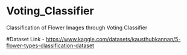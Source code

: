 # Voting_Classifier
Classification of Flower Images through Voting Classifier

#Dataset
Link - https://www.kaggle.com/datasets/kausthubkannan/5-flower-types-classification-dataset
